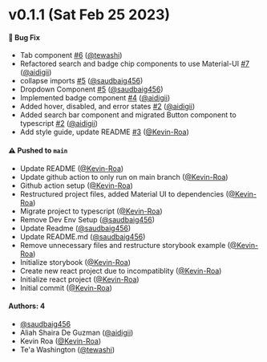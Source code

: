 # v0.1.1 (Sat Feb 25 2023)

#### 🐛 Bug Fix

- Tab component [#6](https://github.com/UTD-ARGO/argo-storybook/pull/6) ([@tewashi](https://github.com/tewashi))
- Refactored search and badge chip components to use Material-UI [#7](https://github.com/UTD-ARGO/argo-storybook/pull/7) ([@aidigii](https://github.com/aidigii))
- collapse imports [#5](https://github.com/UTD-ARGO/argo-storybook/pull/5) ([@saudbaig456](https://github.com/saudbaig456))
- Dropdown Component [#5](https://github.com/UTD-ARGO/argo-storybook/pull/5) ([@saudbaig456](https://github.com/saudbaig456))
- Implemented badge component [#4](https://github.com/UTD-ARGO/argo-storybook/pull/4) ([@aidigii](https://github.com/aidigii))
- Added hover, disabled, and error states [#2](https://github.com/UTD-ARGO/argo-storybook/pull/2) ([@aidigii](https://github.com/aidigii))
- Added search bar component and migrated Button component to typescript [#2](https://github.com/UTD-ARGO/argo-storybook/pull/2) ([@aidigii](https://github.com/aidigii))
- Add style guide, update README [#3](https://github.com/UTD-ARGO/argo-storybook/pull/3) ([@Kevin-Roa](https://github.com/Kevin-Roa))

#### ⚠️ Pushed to `main`

- Update README ([@Kevin-Roa](https://github.com/Kevin-Roa))
- Update github action to only run on main branch ([@Kevin-Roa](https://github.com/Kevin-Roa))
- Github action setup ([@Kevin-Roa](https://github.com/Kevin-Roa))
- Restructured project files, added Material UI to dependencies ([@Kevin-Roa](https://github.com/Kevin-Roa))
- Migrate project to typescript ([@Kevin-Roa](https://github.com/Kevin-Roa))
- Remove Dev Env Setup ([@saudbaig456](https://github.com/saudbaig456))
- Update Readme ([@saudbaig456](https://github.com/saudbaig456))
- Update README.md ([@saudbaig456](https://github.com/saudbaig456))
- Remove unnecessary files and restructure storybook example ([@Kevin-Roa](https://github.com/Kevin-Roa))
- Initialize storybook ([@Kevin-Roa](https://github.com/Kevin-Roa))
- Create new react project due to incompatiblity ([@Kevin-Roa](https://github.com/Kevin-Roa))
- Initialize react project ([@Kevin-Roa](https://github.com/Kevin-Roa))
- Initial commit ([@Kevin-Roa](https://github.com/Kevin-Roa))

#### Authors: 4

- [@saudbaig456](https://github.com/saudbaig456)
- Aliah Shaira De Guzman ([@aidigii](https://github.com/aidigii))
- Kevin Roa ([@Kevin-Roa](https://github.com/Kevin-Roa))
- Te'a Washington ([@tewashi](https://github.com/tewashi))
